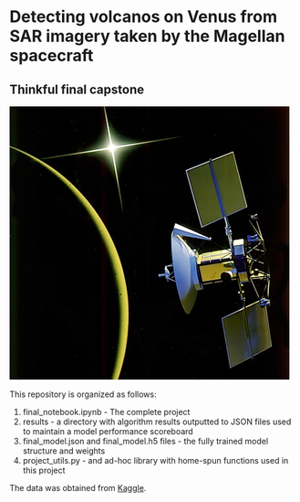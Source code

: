 # Detecting volcanos on Venus from SAR imagery taken by the Magellan spacecraft
## Thinkful final capstone

!["Magellan spacecraft"](https://github.com/andrewboho/volcanoes_on_venus/blob/master/img/magellan.png "Magellan spacecraft")

This repository is organized as follows:

1. final_notebook.ipynb - The complete project
2. results - a directory with algorithm results outputted to JSON files used to maintain a model performance scoreboard
3. final_model.json and final_model.h5 files - the fully trained model structure and weights
4. project_utils.py - and ad-hoc library with home-spun functions used in this project

The data was obtained from [Kaggle](https://www.kaggle.com/fmena14/volcanoesvenus/home).


